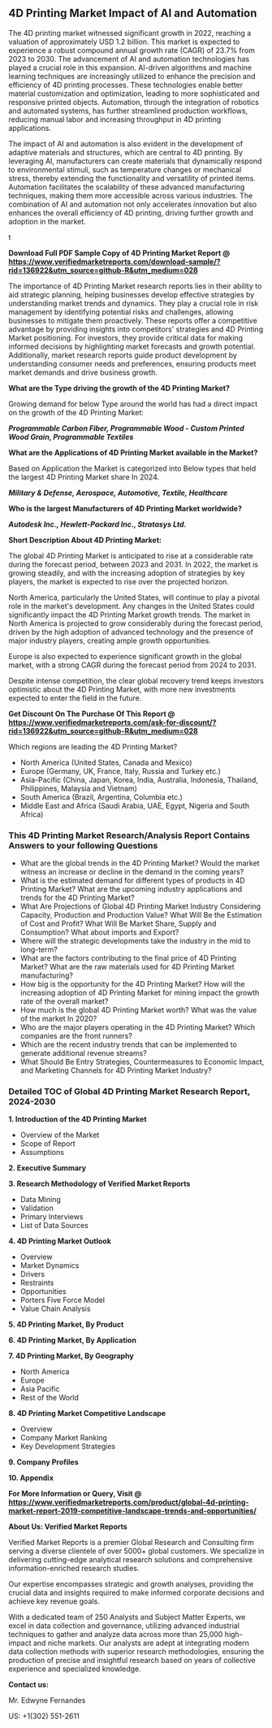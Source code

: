 <h2>4D Printing Market Impact of AI and Automation</h2><p>The 4D printing market witnessed significant growth in 2022, reaching a valuation of approximately USD 1.2 billion. This market is expected to experience a robust compound annual growth rate (CAGR) of 23.7% from 2023 to 2030. The advancement of AI and automation technologies has played a crucial role in this expansion. AI-driven algorithms and machine learning techniques are increasingly utilized to enhance the precision and efficiency of 4D printing processes. These technologies enable better material customization and optimization, leading to more sophisticated and responsive printed objects. Automation, through the integration of robotics and automated systems, has further streamlined production workflows, reducing manual labor and increasing throughput in 4D printing applications.</p><p>The impact of AI and automation is also evident in the development of adaptive materials and structures, which are central to 4D printing. By leveraging AI, manufacturers can create materials that dynamically respond to environmental stimuli, such as temperature changes or mechanical stress, thereby extending the functionality and versatility of printed items. Automation facilitates the scalability of these advanced manufacturing techniques, making them more accessible across various industries. The combination of AI and automation not only accelerates innovation but also enhances the overall efficiency of 4D printing, driving further growth and adoption in the market.</p>t</p><p id="" class=""><strong>Download Full PDF Sample Copy of 4D Printing Market Report @ <a href="https://www.verifiedmarketreports.com/download-sample/?rid=136922&utm_source=github-R&utm_medium=028" target="_blank">https://www.verifiedmarketreports.com/download-sample/?rid=136922&utm_source=github-R&utm_medium=028</a></strong></p><p>The importance of&nbsp;4D Printing Market research reports lies in their ability to aid strategic planning, helping businesses develop effective strategies by understanding market trends and dynamics. They play a crucial role in risk management by identifying potential risks and challenges, allowing businesses to mitigate them proactively. These reports offer a competitive advantage by providing insights into competitors' strategies and 4D Printing Market positioning. For investors, they provide critical data for making informed decisions by highlighting market forecasts and growth potential. Additionally, market research reports guide product development by understanding consumer needs and preferences, ensuring products meet market demands and drive business growth.</p><p><strong>What are the&nbsp;Type driving the growth of the 4D Printing Market?</strong></p><p id="" class="">Growing demand for below Type around the world has had a direct impact on the growth of the 4D Printing Market:</p><em><strong>Programmable Carbon Fiber, Programmable Wood - Custom Printed Wood Grain, Programmable Textiles</strong></em></p><strong>What are the&nbsp;Applications&nbsp;of 4D Printing Market available in the Market?</strong></p><p id="" class="">Based on Application the Market is categorized into Below types that held the largest 4D Printing Market share In 2024.</p><em><strong>Military & Defense, Aerospace, Automotive, Textile, Healthcare</strong></em></p><strong>Who is the largest Manufacturers of 4D Printing Market worldwide?</strong></p><p><em><strong>Autodesk Inc., Hewlett-Packard Inc., Stratasys Ltd.</strong></em></p><p id="" class=""><strong>Short Description About 4D Printing Market:</strong></p><p>The global 4D Printing Market is anticipated to rise at a considerable rate during the forecast period, between 2023 and 2031. In 2022, the market is growing steadily, and with the increasing adoption of strategies by key players, the market is expected to rise over the projected horizon.</p><p>North America, particularly the United States, will continue to play a pivotal role in the market's development. Any changes in the United States could significantly impact the 4D Printing Market growth trends. The market in North America is projected to grow considerably during the forecast period, driven by the high adoption of advanced technology and the presence of major industry players, creating ample growth opportunities.</p><p>Europe is also expected to experience significant growth in the global market, with a strong CAGR during the forecast period from 2024 to 2031.</p><p>Despite intense competition, the clear global recovery trend keeps investors optimistic about the 4D Printing Market, with more new investments expected to enter the field in the future.</p><p id="" class=""><strong>Get Discount On The Purchase Of This Report @ <a href="https://www.verifiedmarketreports.com/ask-for-discount/?rid=136922&utm_source=github-R&utm_medium=028" target="_blank">https://www.verifiedmarketreports.com/ask-for-discount/?rid=136922&utm_source=github-R&utm_medium=028</a></strong></p>Which regions are leading the 4D Printing Market?</p><ul><li>North America (United States, Canada and Mexico)</li><li>Europe (Germany, UK, France, Italy, Russia and Turkey etc.)</li><li>Asia-Pacific (China, Japan, Korea, India, Australia, Indonesia, Thailand, Philippines, Malaysia and Vietnam)</li><li>South America (Brazil, Argentina, Columbia etc.)</li><li>Middle East and Africa (Saudi Arabia, UAE, Egypt, Nigeria and South Africa)</li></ul><h3 id="" class="">This 4D Printing Market Research/Analysis Report Contains Answers to your following Questions</h3><ul><li>What are the global trends in the 4D Printing Market? Would the market witness an increase or decline in the demand in the coming years?</li><li>What is the estimated demand for different types of products in 4D Printing Market? What are the upcoming industry applications and trends for the 4D Printing Market?</li><li>What Are Projections of Global 4D Printing Market Industry Considering Capacity, Production and Production Value? What Will Be the Estimation of Cost and Profit? What Will Be Market Share, Supply and Consumption? What about imports and Export?</li><li>Where will the strategic developments take the industry in the mid to long-term?</li><li>What are the factors contributing to the final price of 4D Printing Market? What are the raw materials used for 4D Printing Market manufacturing?</li><li>How big is the opportunity for the 4D Printing Market? How will the increasing adoption of 4D Printing Market for mining impact the growth rate of the overall market?</li><li>How much is the global 4D Printing Market worth? What was the value of the market In 2020?</li><li>Who are the major players operating in the 4D Printing Market? Which companies are the front runners?</li><li>Which are the recent industry trends that can be implemented to generate additional revenue streams?</li><li>What Should Be Entry Strategies, Countermeasures to Economic Impact, and Marketing Channels for 4D Printing Market Industry?</li></ul><h3 id="" class="">Detailed TOC of Global 4D Printing Market Research Report, 2024-2030</h3><p id="" class=""><strong>1. Introduction of the 4D Printing Market</strong></p><ul><li>Overview of the Market</li><li>Scope of Report</li><li>Assumptions</li></ul><p id="" class=""><strong>2. Executive Summary</strong></p><p id="" class=""><strong>3. Research Methodology of Verified Market Reports</strong></p><ul><li>Data Mining</li><li>Validation</li><li>Primary Interviews</li><li>List of Data Sources</li></ul><p id="" class=""><strong>4. 4D Printing Market Outlook</strong></p><ul><li>Overview</li><li>Market Dynamics</li><li>Drivers</li><li>Restraints</li><li>Opportunities</li><li>Porters Five Force Model</li><li>Value Chain Analysis</li></ul><p id="" class=""><strong>5. 4D Printing Market, By Product</strong></p><p id="" class=""><strong>6. 4D Printing Market, By Application</strong></p><p id="" class=""><strong>7. 4D Printing Market, By Geography</strong></p><ul><li>North America</li><li>Europe</li><li>Asia Pacific</li><li>Rest of the World</li></ul><p id="" class=""><strong>8. 4D Printing Market Competitive Landscape</strong></p><ul><li>Overview</li><li>Company Market Ranking</li><li>Key Development Strategies</li></ul><p id="" class=""><strong>9. Company Profiles</strong></p><p id="" class=""><strong>10. Appendix</strong></p><p id="" class=""><strong>For More Information or Query, Visit @ <a href="https://www.verifiedmarketreports.com/product/global-4d-printing-market-report-2019-competitive-landscape-trends-and-opportunities/" target="_blank">https://www.verifiedmarketreports.com/product/global-4d-printing-market-report-2019-competitive-landscape-trends-and-opportunities/</a></strong></p><p id="" class=""><strong>About Us: Verified Market Reports</strong></p><p id="" class="">Verified Market Reports is a premier Global Research and Consulting firm serving a diverse clientele of over 5000+ global customers. We specialize in delivering cutting-edge analytical research solutions and comprehensive information-enriched research studies.</p><p id="" class="">Our expertise encompasses strategic and growth analyses, providing the crucial data and insights required to make informed corporate decisions and achieve key revenue goals.</p><p id="" class="">With a dedicated team of 250 Analysts and Subject Matter Experts, we excel in data collection and governance, utilizing advanced industrial techniques to gather and analyze data across more than 25,000 high-impact and niche markets. Our analysts are adept at integrating modern data collection methods with superior research methodologies, ensuring the production of precise and insightful research based on years of collective experience and specialized knowledge.</p><p id="" class=""><strong>Contact us:</strong></p><p id="" class="">Mr. Edwyne Fernandes</p><p id="" class="">US: +1(302) 551-2611</p>